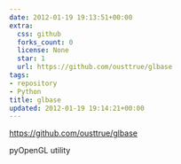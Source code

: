 ```yaml
---
date: 2012-01-19 19:13:51+00:00
extra:
  css: github
  forks_count: 0
  license: None
  star: 1
  url: https://github.com/ousttrue/glbase
tags:
- repository
- Python
title: glbase
updated: 2012-01-19 19:14:21+00:00
---
```


<https://github.com/ousttrue/glbase>

pyOpenGL utility
